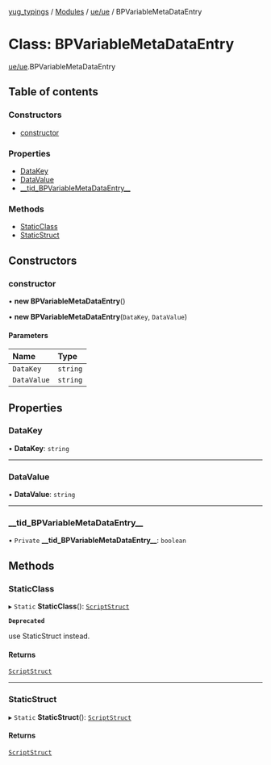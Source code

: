 [yug_typings](../README.md) / [Modules](../modules.md) / [ue/ue](../modules/ue_ue.md) / BPVariableMetaDataEntry

# Class: BPVariableMetaDataEntry

[ue/ue](../modules/ue_ue.md).BPVariableMetaDataEntry

## Table of contents

### Constructors

- [constructor](ue_ue.BPVariableMetaDataEntry.md#constructor)

### Properties

- [DataKey](ue_ue.BPVariableMetaDataEntry.md#datakey)
- [DataValue](ue_ue.BPVariableMetaDataEntry.md#datavalue)
- [\_\_tid\_BPVariableMetaDataEntry\_\_](ue_ue.BPVariableMetaDataEntry.md#__tid_bpvariablemetadataentry__)

### Methods

- [StaticClass](ue_ue.BPVariableMetaDataEntry.md#staticclass)
- [StaticStruct](ue_ue.BPVariableMetaDataEntry.md#staticstruct)

## Constructors

### constructor

• **new BPVariableMetaDataEntry**()

• **new BPVariableMetaDataEntry**(`DataKey`, `DataValue`)

#### Parameters

| Name | Type |
| :------ | :------ |
| `DataKey` | `string` |
| `DataValue` | `string` |

## Properties

### DataKey

• **DataKey**: `string`

___

### DataValue

• **DataValue**: `string`

___

### \_\_tid\_BPVariableMetaDataEntry\_\_

• `Private` **\_\_tid\_BPVariableMetaDataEntry\_\_**: `boolean`

## Methods

### StaticClass

▸ `Static` **StaticClass**(): [`ScriptStruct`](ue_ue.ScriptStruct.md)

**`Deprecated`**

use StaticStruct instead.

#### Returns

[`ScriptStruct`](ue_ue.ScriptStruct.md)

___

### StaticStruct

▸ `Static` **StaticStruct**(): [`ScriptStruct`](ue_ue.ScriptStruct.md)

#### Returns

[`ScriptStruct`](ue_ue.ScriptStruct.md)
